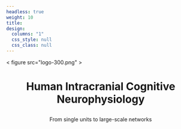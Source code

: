 ```yaml
---
headless: true
weight: 10
title:
design:
  columns: "1"
  css_style: null
  css_class: null
---
```

< figure src="logo-300.png" >

<p align="center">
  <figure src="logo-400.png">
</p>

# <p align=center> Human Intracranial Cognitive Neurophysiology</p>
<p align=center>From single units to large-scale networks</p>
